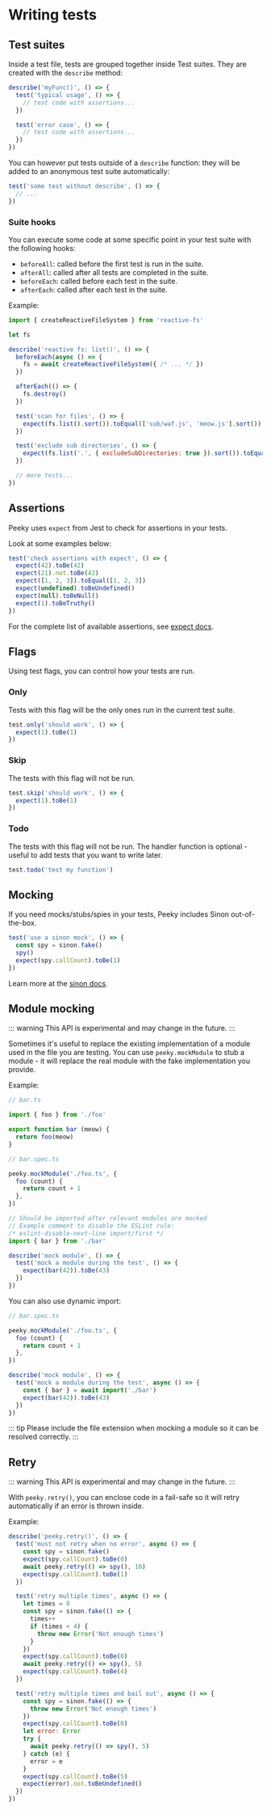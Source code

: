 # Writing tests

## Test suites

Inside a test file, tests are grouped together inside Test suites. They are created with the `describe` method:

```js
describe('myFunc()', () => {
  test('typical usage', () => {
    // test code with assertions...
  })

  test('error case', () => {
    // test code with assertions...
  })
})
```

You can however put tests outside of a `describe` function: they will be added to an anonymous test suite automatically:

```js
test('some test without describe', () => {
  // ...
})
```

### Suite hooks

You can execute some code at some specific point in your test suite with the following hooks:

- `beforeAll`: called before the first test is run in the suite.
- `afterAll`: called after all tests are completed in the suite.
- `beforeEach`: called before each test in the suite.
- `afterEach`: called after each test in the suite.

Example:

```js
import { createReactiveFileSystem } from 'reactive-fs'

let fs

describe('reactive fs: list()', () => {
  beforeEach(async () => {
    fs = await createReactiveFileSystem({ /* ... */ })
  })

  afterEach(() => {
    fs.destroy()
  })

  test('scan for files', () => {
    expect(fs.list().sort()).toEqual(['sub/waf.js', 'meow.js'].sort())
  })

  test('exclude sub directories', () => {
    expect(fs.list('.', { excludeSubDirectories: true }).sort()).toEqual(['meow.js'].sort())
  })

  // more tests...
})
```

## Assertions

Peeky uses `expect` from Jest to check for assertions in your tests.

Look at some examples below:

```js
test('check assertions with expect', () => {
  expect(42).toBe(42)
  expect(21).not.toBe(42)
  expect([1, 2, 3]).toEqual([1, 2, 3])
  expect(undefined).toBeUndefined()
  expect(null).toBeNull()
  expect(1).toBeTruthy()
})
```

For the complete list of available assertions, see [expect docs](https://jestjs.io/docs/expect).

## Flags

Using test flags, you can control how your tests are run.

### Only

Tests with this flag will be the only ones run in the current test suite.

```js
test.only('should work', () => {
  expect(1).toBe(1)
})
```

### Skip

The tests with this flag will not be run.

```js
test.skip('should work', () => {
  expect(1).toBe(1)
})
```

### Todo

The tests with this flag will not be run. The handler function is optional - useful to add tests that you want to write later.

```js
test.todo('test my function')
```

## Mocking

If you need mocks/stubs/spies in your tests, Peeky includes Sinon out-of-the-box.

```js
test('use a sinon mock', () => {
  const spy = sinon.fake()
  spy()
  expect(spy.callCount).toBe(1)
})
```

Learn more at the [sinon docs](https://sinonjs.org/#fakes).

## Module mocking

::: warning
This API is experimental and may change in the future.
:::

Sometimes it's useful to replace the existing implementation of a module used in the file you are testing. You can use `peeky.mockModule` to stub a module - it will replace the real module with the fake implementation you provide.

Example:

```js
// bar.ts

import { foo } from './foo'

export function bar (meow) {
  return foo(meow)
}
```

```js
// bar.spec.ts

peeky.mockModule('./foo.ts', {
  foo (count) {
    return count + 1
  },
})

// Should be imported after relevant modules are mocked
// Example comment to disable the ESLint rule:
/* eslint-disable-next-line import/first */
import { bar } from './bar'

describe('mock module', () => {
  test('mock a module during the test', () => {
    expect(bar(42)).toBe(43)
  })
})
```

You can also use dynamic import:

```js
// bar.spec.ts

peeky.mockModule('./foo.ts', {
  foo (count) {
    return count + 1
  },
})

describe('mock module', () => {
  test('mock a module during the test', async () => {
    const { bar } = await import('./bar')
    expect(bar(42)).toBe(43)
  })
})
```

::: tip
Please include the file extension when mocking a module so it can be resolved correctly.
:::

## Retry

::: warning
This API is experimental and may change in the future.
:::

With `peeky.retry()`, you can enclose code in a fail-safe so it will retry automatically if an error is thrown inside.

Example:

```js
describe('peeky.retry()', () => {
  test('must not retry when no error', async () => {
    const spy = sinon.fake()
    expect(spy.callCount).toBe(0)
    await peeky.retry(() => spy(), 10)
    expect(spy.callCount).toBe(1)
  })

  test('retry multiple times', async () => {
    let times = 0
    const spy = sinon.fake(() => {
      times++
      if (times < 4) {
        throw new Error('Not enough times')
      }
    })
    expect(spy.callCount).toBe(0)
    await peeky.retry(() => spy(), 5)
    expect(spy.callCount).toBe(4)
  })

  test('retry multiple times and bail out', async () => {
    const spy = sinon.fake(() => {
      throw new Error('Not enough times')
    })
    expect(spy.callCount).toBe(0)
    let error: Error
    try {
      await peeky.retry(() => spy(), 5)
    } catch (e) {
      error = e
    }
    expect(spy.callCount).toBe(5)
    expect(error).not.toBeUndefined()
  })
})
```
